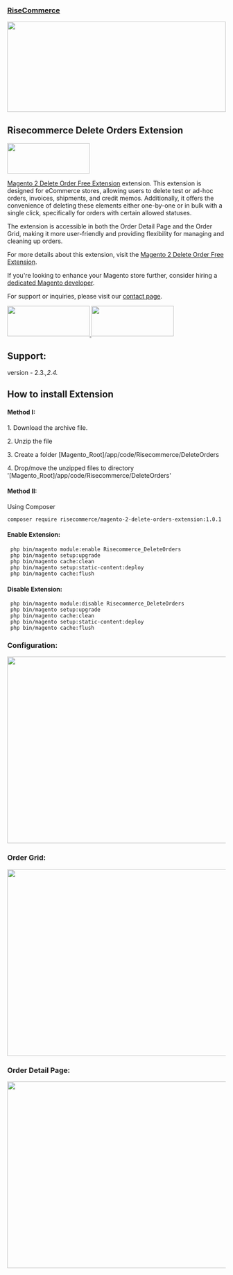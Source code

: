 <h3><a target="_blank" href="https://risecommerce.com/">RiseCommerce</a></h3>
<a target="_blank" href="https://risecommerce.com/"><img width="100%" height="208" src="https://risecommerce.com/media/wysiwyg/logowithtext.png"></a>

## Risecommerce Delete Orders Extension

<a href="https://risecommerce.com/magento2-delete-order.html"><img width="190" height="70" src="https://risecommerce.com/media/wysiwyg/risedownload.png"></a>


[Magento 2 Delete Order Free Extension](https://risecommerce.com/store/magento2-delete-order.html) extension. This extension is designed for eCommerce stores, allowing users to delete test or ad-hoc orders, invoices, shipments, and credit memos. Additionally, it offers the convenience of deleting these elements either one-by-one or in bulk with a single click, specifically for orders with certain allowed statuses.

The extension is accessible in both the Order Detail Page and the Order Grid, making it more user-friendly and providing flexibility for managing and cleaning up orders.

For more details about this extension, visit the [Magento 2 Delete Order Free Extension](https://risecommerce.com/store/magento2-delete-order.html).

If you're looking to enhance your Magento store further, consider hiring a [dedicated Magento developer](https://risecommerce.com/hire-dedicated-magento-developer.html).

For support or inquiries, please visit our [contact page](https://risecommerce.com/contact).

 <a target="_blank" href="https://demo.risecommerce.com/"> <img width="190" height="70" src="https://risecommerce.com/media/wysiwyg/frontend-demo.png"> </a>
 <a target="_blank" href="https://demo.risecommerce.com/admindemo"> <img width="190" height="70" src="https://risecommerce.com/media/wysiwyg/Backend-Demo.png"> </a>


## Support: 
version - 2.3.*,2.4.*

## How to install Extension

<h4>Method I:</h4>
<p>1. Download the archive file.</p>
<p>2. Unzip the file</p>
<p>3. Create a folder [Magento_Root]/app/code/Risecommerce/DeleteOrders</p>
<p>4. Drop/move the unzipped files to directory '[Magento_Root]/app/code/Risecommerce/DeleteOrders'</p>

<h4>Method II:</h4>

Using Composer

```
composer require risecommerce/magento-2-delete-orders-extension:1.0.1

```

<h4>Enable Extension:</h4>

```
 php bin/magento module:enable Risecommerce_DeleteOrders
 php bin/magento setup:upgrade
 php bin/magento cache:clean
 php bin/magento setup:static-content:deploy
 php bin/magento cache:flush
```

<h4>Disable Extension:</h4>

```
 php bin/magento module:disable Risecommerce_DeleteOrders
 php bin/magento setup:upgrade
 php bin/magento cache:clean
 php bin/magento setup:static-content:deploy
 php bin/magento cache:flush
```

 <h3>Configuration:</h3>
<img width="830" height="430" src="https://risecommerce.com/media/wysiwyg/DeleteConfiguration.png">


 <h3>Order Grid:</h3>
 <img width="830" height="430" src="https://risecommerce.com/media/wysiwyg/Delete1.png">

 <h3>Order Detail Page:</h3>
 <img width="830" height="430" src="https://risecommerce.com/media/wysiwyg/Delete2.png">
